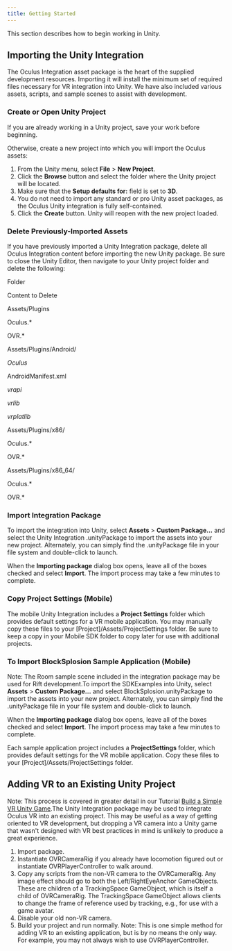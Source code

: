 ```yaml
---
title: Getting Started
---
```

This section describes how to begin working in Unity.

## Importing the Unity Integration

The Oculus Integration asset package is the heart of the supplied development resources. Importing it will install the minimum set of required files necessary for VR integration into Unity. We have also included various assets, scripts, and sample scenes to assist with development.

### Create or Open Unity Project

If you are already working in a Unity project, save your work before beginning.

Otherwise, create a new project into which you will import the Oculus assets:

1. From the Unity menu, select **File** > **New Project**.
2. Click the **Browse** button and select the folder where the Unity project will be located.
3. Make sure that the **Setup defaults for:** field is set to **3D**.
4. You do not need to import any standard or pro Unity asset packages, as the Oculus Unity integration is fully self-contained.
5. Click the **Create** button. Unity will reopen with the new project loaded.
### Delete Previously-Imported Assets

If you have previously imported a Unity Integration package, delete all Oculus Integration content before importing the new Unity package. Be sure to close the Unity Editor, then navigate to your Unity project folder and delete the following: 

Folder

Content to Delete

Assets/Plugins

Oculus.*

OVR.*

Assets/Plugins/Android/

*Oculus*

AndroidManifest.xml

*vrapi*

*vrlib*

*vrplatlib*

Assets/Plugins/x86/

Oculus.*

OVR.*

Assets/Plugins/x86\_64/

Oculus.*

OVR.*

### Import Integration Package

To import the integration into Unity, select **Assets** > **Custom Package...** and select the Unity Integration .unityPackage to import the assets into your new project. Alternately, you can simply find the .unityPackage file in your file system and double-click to launch.

When the **Importing package** dialog box opens, leave all of the boxes checked and select **Import**. The import process may take a few minutes to complete.

### Copy Project Settings (Mobile)

The mobile Unity Integration includes a **Project Settings** folder which provides default settings for a VR mobile application. You may manually copy these files to your [Project]/Assets/ProjectSettings folder. Be sure to keep a copy in your Mobile SDK folder to copy later for use with additional projects.

### To Import BlockSplosion Sample Application (Mobile)

Note: The Room sample scene included in the integration package may be used for Rift development.To import the SDKExamples into Unity, select **Assets** > **Custom Package...** and select BlockSplosion.unityPackage to import the assets into your new project. Alternately, you can simply find the .unityPackage file in your file system and double-click to launch.

When the **Importing package** dialog box opens, leave all of the boxes checked and select **Import**. The import process may take a few minutes to complete.

Each sample application project includes a **ProjectSettings** folder, which provides default settings for the VR mobile application. Copy these files to your [Project]/Assets/ProjectSettings folder.

## Adding VR to an Existing Unity Project

Note: This process is covered in greater detail in our Tutorial [Build a Simple VR Unity Game](/documentation/unity/latest/concepts/unity-integration-tutorial-rollaball-intro/#unity-integration-tutorial-rollaball-intro "This section describes the steps necessary to build, load, and run a simple Unity 3D application on the Oculus Rift or Samsung Gear VR.").The Unity Integration package may be used to integrate Oculus VR into an existing project. This may be useful as a way of getting oriented to VR development, but dropping a VR camera into a Unity game that wasn't designed with VR best practices in mind is unlikely to produce a great experience.

1. Import package.
2. Instantiate OVRCameraRig if you already have locomotion figured out or instantiate OVRPlayerController to walk around.
3. Copy any scripts from the non-VR camera to the OVRCameraRig. Any image effect should go to both the Left/RightEyeAnchor GameObjects. These are children of a TrackingSpace GameObject, which is itself a child of OVRCameraRig. The TrackingSpace GameObject allows clients to change the frame of reference used by tracking, e.g., for use with a game avatar. 
4. Disable your old non-VR camera.
5. Build your project and run normally.
Note: This is one simple method for adding VR to an existing application, but is by no means the only way. For example, you may not always wish to use OVRPlayerController.